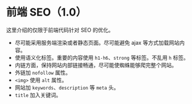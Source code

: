 # 前端 SEO（1.0）

这里介绍的仅限于前端代码针对 SEO 的优化。

* 尽可能采用服务端渲染或者静态页面。尽可能避免 ajax 等方式加载网站内容。
* 使用语义化标签。重要的内容使用 `h1-h6`、`strong` 等标签。不乱用 `h` 标签。
* 内链方面，保持网站内部链接畅通，尽可能使蜘蛛能够爬完整个网站。
* 外链加 `nofollow` 属性。
* `<img>` 使用 `alt` 属性。
* 网站加 `keywords`、`description` 等 `meta` 头。
* `title` 加入关键词。



